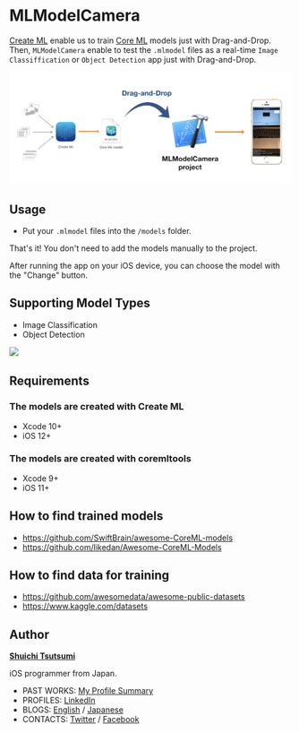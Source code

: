 # MLModelCamera

[Create ML](https://developer.apple.com/documentation/create_ml) enable us to train [Core ML](https://developer.apple.com/documentation/coreml) models just with Drag-and-Drop. Then, `MLModelCamera` enable to test the `.mlmodel` files as a real-time `Image Classiffication` or `Object Detection` app just with Drag-and-Drop.

![](READMEResources/figure.png)


## Usage

- Put your `.mlmodel` files into the `/models` folder.

That's it! You don't need to add the models manually to the project.

After running the app on your iOS device, you can choose the model with the "Change" button.


## Supporting Model Types

- Image Classification
- Object Detection

![](READMEResources/MLModelCamera_.png)


## Requirements

### The models are created with Create ML

- Xcode 10+
- iOS 12+

### The models are created with coremltools

- Xcode 9+
- iOS 11+

## How to find trained models

- https://github.com/SwiftBrain/awesome-CoreML-models
- https://github.com/likedan/Awesome-CoreML-Models

## How to find data for training

- https://github.com/awesomedata/awesome-public-datasets
- https://www.kaggle.com/datasets


## Author

**[Shuichi Tsutsumi](https://github.com/sponsors/shu223)**

iOS programmer from Japan.

- PAST WORKS:  [My Profile Summary](https://medium.com/@shu223/my-profile-summary-f14bfc1e7099#.vdh0i7clr)
- PROFILES: [LinkedIn](https://www.linkedin.com/in/shuichi-tsutsumi-525b755b/)
- BLOGS: [English](https://medium.com/@shu223/) / [Japanese](http://shu223.hatenablog.com/)
- CONTACTS: [Twitter](https://twitter.com/shu223) / [Facebook](https://www.facebook.com/shuichi.tsutsumi)

